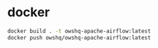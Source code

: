 # docker 
```sh
docker build . -t owshq-apache-airflow:latest
docker push owshq/owshq-apache-airflow:latest
```